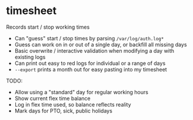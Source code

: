 # timesheet

Records start / stop working times

-   Can "guess" start / stop times by parsing `/var/log/auth.log*`
-   Guess can work on in or out of a single day, or backfill all missing days
-   Basic overwrite / interactive validation when modifying a day with existing logs
-   Can print out easy to red logs for individual or a range of days
-   `--export` prints a month out for easy pasting into my timesheet

TODO:

-   Allow using a "standard" day for regular working hours
-   Show current flex time balance
-   Log in flex time used, so balance reflects reality
-   Mark days for PTO, sick, public holidays
